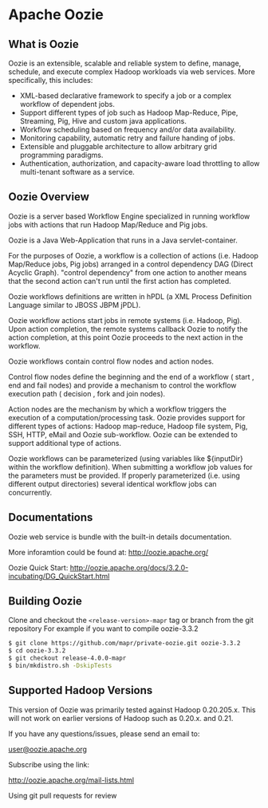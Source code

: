 # Apache Oozie

## What is Oozie

Oozie is an extensible, scalable and reliable system to define, manage, schedule, and execute complex Hadoop workloads via web services. More specifically, this includes:

  * XML-based declarative framework to specify a job or a complex workflow of dependent jobs.
  * Support different types of job such as Hadoop Map-Reduce, Pipe, Streaming, Pig, Hive and custom java applications.
  * Workflow scheduling based on frequency and/or data availability.
  * Monitoring capability, automatic retry and failure handing of jobs.
  * Extensible and pluggable architecture to allow arbitrary grid programming paradigms.
  * Authentication, authorization, and capacity-aware load throttling to allow multi-tenant software as a service.

## Oozie Overview

Oozie is a server based Workflow Engine specialized in running workflow jobs with actions that run Hadoop Map/Reduce and Pig jobs.

Oozie is a Java Web-Application that runs in a Java servlet-container.

For the purposes of Oozie, a workflow is a collection of actions (i.e. Hadoop Map/Reduce jobs, Pig jobs) arranged in a control dependency DAG (Direct Acyclic Graph). "control dependency" from one action to another means that the second action can't run until the first action has completed.

Oozie workflows definitions are written in hPDL (a XML Process Definition Language similar to JBOSS JBPM jPDL).

Oozie workflow actions start jobs in remote systems (i.e. Hadoop, Pig). Upon action completion, the remote systems callback Oozie to notify the action completion, at this point Oozie proceeds to the next action in the workflow.

Oozie workflows contain control flow nodes and action nodes.

Control flow nodes define the beginning and the end of a workflow ( start , end and fail nodes) and provide a mechanism to control the workflow execution path ( decision , fork and join nodes).

Action nodes are the mechanism by which a workflow triggers the execution of a computation/processing task. Oozie provides support for different types of actions: Hadoop map-reduce, Hadoop file system, Pig, SSH, HTTP, eMail and Oozie sub-workflow. Oozie can be extended to support additional type of actions.

Oozie workflows can be parameterized (using variables like ${inputDir} within the workflow definition). When submitting a workflow job values for the parameters must be provided. If properly parameterized (i.e. using different output directories) several identical workflow jobs can concurrently.

## Documentations 
Oozie web service is bundle with the built-in details documentation.

More inforamtion could be found at:
http://oozie.apache.org/

Oozie Quick Start:
http://oozie.apache.org/docs/3.2.0-incubating/DG_QuickStart.html


## Building Oozie
Clone and checkout the `<release-version>-mapr` tag or branch from the git repository
For example if you want to compile oozie-3.3.2

```bash
$ git clone https://github.com/mapr/private-oozie.git oozie-3.3.2
$ cd oozie-3.3.2
$ git checkout release-4.0.0-mapr
$ bin/mkdistro.sh -DskipTests
```

## Supported Hadoop Versions

This version of Oozie was primarily tested against Hadoop 0.20.205.x. This will not work on earlier versions of Hadoop such as 0.20.x. and 0.21.


If you have any questions/issues, please send an email to:

user@oozie.apache.org

Subscribe using the link:

http://oozie.apache.org/mail-lists.html


Using git pull requests for review
